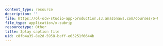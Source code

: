 ```yaml
---
content_type: resource
description: ''
file: https://ol-ocw-studio-app-production.s3.amazonaws.com/courses/6-890-algorithmic-lower-bounds-fun-with-hardness-proofs-fall-2014/c8fb4a358e2d5958beffe03251f6644b_KvBk_u8NNp4.vtt
file_type: application/x-subrip
resourcetype: Other
title: 3play caption file
uid: c8fb4a35-8e2d-5958-beff-e03251f6644b
---
```

